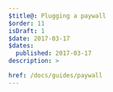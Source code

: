 ```yaml
---
$title@: Plugging a paywall
$order: 11
isDraft: 1
$date: 2017-03-17
$dates:
  published: 2017-03-17
description: >

href: /docs/guides/paywall
---
```

